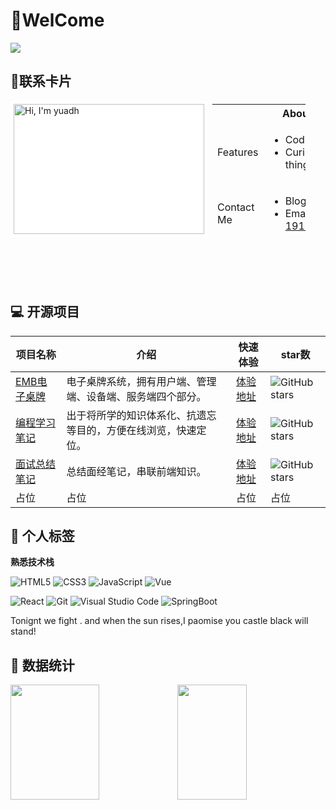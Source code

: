 # 👋WelCome

![](https://count.getloli.com/get/@yuadh.github.readme)

## 🔭联系卡片

<div>
  <img src="https://img.yuadh.com/thumbnails/fc4abc2f180a92a2f971446185a93208.png" alt="Hi, I'm yuadh"
           width="305" height="208"
       			align="left"
           style="background-color: white!important;padding: 5px;"  >
  <table style="width: calc(100% - 350px);height: 208px;padding: 5px;">
          <tr>
            <th colspan=2>About Me</th>
          </tr>
          <tr>
              <td>Features</td>
              <td>
                  <ul>
                      <li>Coding 👨‍💻</li>
                      <li>Curious about new things 🧐</li>
                  </ul>
              </td>
          </tr>
          <tr>
              <td>Contact Me</td>
              <td>
                  <ul>
                      <li>Blog: <a href="https://www.yuadh.com" target="_blank">www.yuadh.com</a></li>
                      <li>Email: <a href="mailto:1912546219@qq.com">1912546219@qq.com</a></li>
                  </ul>
              </td>
          </tr>
  </table>
</div>
<br/>

<br/>

<br/>

<br/>


## 💻 开源项目

| 项目名称                                                    | 介绍                                                         | 快速体验                                | star数                                                       |
| ----------------------------------------------------------- | ------------------------------------------------------------ | --------------------------------------- | ------------------------------------------------------------ |
| [EMB电子桌牌](https://github.com/yuadh/eboard-m)            | 电子桌牌系统，拥有用户端、管理端、设备端、服务端四个部分。   | [体验地址](http://admin.yuadh.com)      | <img src="https://img.shields.io/github/stars/yuadh/eboard-m?logo=ReverbNation&logoColor=rgba(255,255,255,.6)" alt="GitHub stars"> |
| [编程学习笔记](https://github.com/yuadh/code-note)          | 出于将所学的知识体系化、抗遗忘等目的，方便在线浏览，快速定位。 | [体验地址](https://code.yuadh.com)      | <img src="https://img.shields.io/github/stars/yuadh/code-note?logo=ReverbNation&logoColor=rgba(255,255,255,.6)" alt="GitHub stars"> |
| [面试总结笔记](https://github.com/yuadh/interview-vuepress) | 总结面经笔记，串联前端知识。                                 | [体验地址](https://interview.yuadh.com) | <img src="https://img.shields.io/github/stars/yuadh/interview-vuepress?logo=ReverbNation&logoColor=rgba(255,255,255,.6)" alt="GitHub stars"> |
| 占位                                                        | 占位                                                         | 占位                                    | 占位                                                         |



## 🥳 个人标签

**熟悉技术栈**

![HTML5](https://img.shields.io/badge/HTML5-E34F26?style=for-the-badge&logo=HTML5&logoColor=fff)  ![CSS3](https://img.shields.io/badge/CSS3-1572B6?style=for-the-badge&logo=CSS3&logoColor=fff)  ![JavaScript](https://img.shields.io/badge/JavaScript-F7DF1E?style=for-the-badge&logo=JavaScript&logoColor=333)  ![Vue](https://img.shields.io/badge/Vue-4FC08D?style=for-the-badge&logo=Vue.js&logoColor=fff)

![React](https://img.shields.io/badge/React-61DAFB?style=for-the-badge&logo=React&logoColor=333)  ![Git](https://img.shields.io/badge/Git-F05032?style=for-the-badge&logo=Git&logoColor=fff)  ![Visual Studio Code](https://img.shields.io/badge/VS%20CODE-007ACC?style=for-the-badge&logo=Visual%20Studio%20Code&logoColor=fff)  ![SpringBoot](https://img.shields.io/badge/springboot-1A1A1A?style=for-the-badge&logo=SpringBoot&logoColor=#6DB33F)

Tonignt we fight . and when the sun rises,I paomise you castle black will stand!



##  📝 数据统计

<img align="" height="184px" width="53%" src="https://github-readme-stats.vercel.app/api?username=yuadh&show_icons=true&theme=ayu-mirage" /><img align="" height="184px" width="47%"  src="https://github-readme-stats.vercel.app/api/top-langs/?username=yuadh&layout=compact&theme=ayu-mirage" />